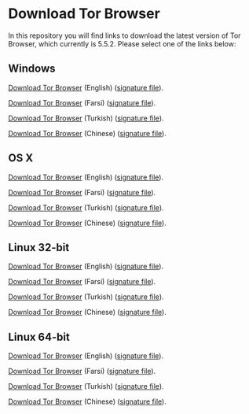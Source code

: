 # Download Tor Browser

In this repository you will find links to download the latest version of
Tor Browser, which currently is 5.5.2. Please select one of the links below:

## Windows
[Download Tor Browser](https://github.com/TheTorProject/gettorbrowser/releases/download/v5.5.2/torbrowser-install-5.5.2_en-US.exe) (English) ([signature file](https://github.com/TheTorProject/gettorbrowser/releases/download/v5.5.2/torbrowser-install-5.5.2_en-US.exe.asc)).

[Download Tor Browser](https://github.com/TheTorProject/gettorbrowser/releases/download/v5.5.2/torbrowser-install-5.5.2_fa.exe) (Farsi) ([signature file](https://github.com/TheTorProject/gettorbrowser/releases/download/v5.5.2/torbrowser-install-5.5.2_fa.exe.asc)).

[Download Tor Browser](https://github.com/TheTorProject/gettorbrowser/releases/download/v5.5.2/torbrowser-install-5.5.2_tr.exe) (Turkish) ([signature file](https://github.com/TheTorProject/gettorbrowser/releases/download/v5.5.2/torbrowser-install-5.5.2_tr.exe.asc)).

[Download Tor Browser](https://github.com/TheTorProject/gettorbrowser/releases/download/v5.5.2/torbrowser-install-5.5.2_zh-CN.exe) (Chinese) ([signature file](https://github.com/TheTorProject/gettorbrowser/releases/download/v5.5.2/torbrowser-install-5.5.2_zh-CN.exe.asc)).

## OS X
[Download Tor Browser](https://github.com/TheTorProject/gettorbrowser/releases/download/v5.5.2/TorBrowser-5.5.2-osx64_en-US.dmg) (English) ([signature file](https://github.com/TheTorProject/gettorbrowser/releases/download/v5.5.2/TorBrowser-5.5.2-osx64_en-US.dmg.asc)).

[Download Tor Browser](https://github.com/TheTorProject/gettorbrowser/releases/download/v5.5.2/TorBrowser-5.5.2-osx64_fa.dmg) (Farsi) ([signature file](https://github.com/TheTorProject/gettorbrowser/releases/download/v5.5.2/TorBrowser-5.5.2-osx64_fa.dmg.asc)).

[Download Tor Browser](https://github.com/TheTorProject/gettorbrowser/releases/download/v5.5.2/TorBrowser-5.5.2-osx64_tr.dmg) (Turkish) ([signature file](https://github.com/TheTorProject/gettorbrowser/releases/download/v5.5.2/TorBrowser-5.5.2-osx64_tr.dmg.asc)).

[Download Tor Browser](https://github.com/TheTorProject/gettorbrowser/releases/download/v5.5.2/TorBrowser-5.5.2-osx64_zh-CN.dmg) (Chinese) ([signature file](https://github.com/TheTorProject/gettorbrowser/releases/download/v5.5.2/TorBrowser-5.5.2-osx64_zh-CN.dmg.asc)).

## Linux 32-bit
[Download Tor Browser](https://github.com/TheTorProject/gettorbrowser/releases/download/v5.5.2/tor-browser-linux32-5.5.2_en-US.tar.xz) (English) ([signature file](https://github.com/TheTorProject/gettorbrowser/releases/download/v5.5.2/tor-browser-linux32-5.5.2_en-US.tar.xz.asc)).

[Download Tor Browser](https://github.com/TheTorProject/gettorbrowser/releases/download/v5.5.2/tor-browser-linux32-5.5.2_fa.tar.xz) (Farsi) ([signature file](https://github.com/TheTorProject/gettorbrowser/releases/download/v5.5.2/tor-browser-linux32-5.5.2_fa.tar.xz.asc)).

[Download Tor Browser](https://github.com/TheTorProject/gettorbrowser/releases/download/v5.5.2/tor-browser-linux32-5.5.2_tr.tar.xz) (Turkish) ([signature file](https://github.com/TheTorProject/gettorbrowser/releases/download/v5.5.2/tor-browser-linux32-5.5.2_tr.tar.xz.asc)).

[Download Tor Browser](https://github.com/TheTorProject/gettorbrowser/releases/download/v5.5.2/tor-browser-linux32-5.5.2_zh-CN.tar.xz) (Chinese) ([signature file](https://github.com/TheTorProject/gettorbrowser/releases/download/v5.5.2/tor-browser-linux32-5.5.2_zh-CN.tar.xz.asc)).

## Linux 64-bit
[Download Tor Browser](
https://github.com/TheTorProject/gettorbrowser/releases/download/v5.5.2/tor-browser-linux64-5.5.2_en-US.tar.xz) (English) ([signature file](https://github.com/TheTorProject/gettorbrowser/releases/download/v5.5.2/tor-browser-linux64-5.5.2_en-US.tar.xz.asc)).

[Download Tor Browser](
https://github.com/TheTorProject/gettorbrowser/releases/download/v5.5.2/tor-browser-linux64-5.5.2_fa.tar.xz) (Farsi) ([signature file](https://github.com/TheTorProject/gettorbrowser/releases/download/v5.5.2/tor-browser-linux64-5.5.2_fa.tar.xz.asc)).

[Download Tor Browser](
https://github.com/TheTorProject/gettorbrowser/releases/download/v5.5.2/tor-browser-linux64-5.5.2_tr.tar.xz) (Turkish) ([signature file](https://github.com/TheTorProject/gettorbrowser/releases/download/v5.5.2/tor-browser-linux64-5.5.2_tr.tar.xz.asc)).

[Download Tor Browser](
https://github.com/TheTorProject/gettorbrowser/releases/download/v5.5.2/tor-browser-linux64-5.5.2_zh-CN.tar.xz) (Chinese) ([signature file](https://github.com/TheTorProject/gettorbrowser/releases/download/v5.5.2/tor-browser-linux64-5.5.2_zh-CN.tar.xz.asc)).

